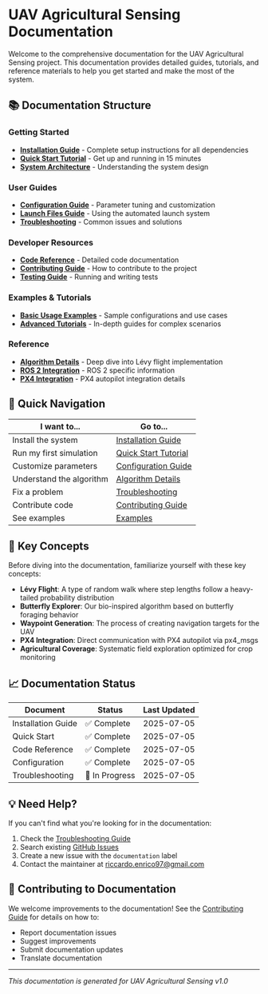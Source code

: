 # UAV Agricultural Sensing Documentation

Welcome to the comprehensive documentation for the UAV Agricultural Sensing project. This documentation provides detailed guides, tutorials, and reference materials to help you get started and make the most of the system.

## 📚 Documentation Structure

### Getting Started
- **[Installation Guide](installation.md)** - Complete setup instructions for all dependencies
- **[Quick Start Tutorial](tutorials/quickstart.md)** - Get up and running in 15 minutes
- **[System Architecture](architecture.md)** - Understanding the system design

### User Guides
- **[Configuration Guide](configuration.md)** - Parameter tuning and customization
- **[Launch Files Guide](launch_files.md)** - Using the automated launch system
- **[Troubleshooting](troubleshooting.md)** - Common issues and solutions

### Developer Resources
- **[Code Reference](api/)** - Detailed code documentation
- **[Contributing Guide](contributing.md)** - How to contribute to the project
- **[Testing Guide](testing.md)** - Running and writing tests

### Examples & Tutorials
- **[Basic Usage Examples](examples/)** - Sample configurations and use cases
- **[Advanced Tutorials](tutorials/)** - In-depth guides for complex scenarios

### Reference
- **[Algorithm Details](algorithm_details.md)** - Deep dive into Lévy flight implementation
- **[ROS 2 Integration](ros2_integration.md)** - ROS 2 specific information
- **[PX4 Integration](px4_integration.md)** - PX4 autopilot integration details

## 🚀 Quick Navigation

| I want to...             | Go to...                                        |
| ------------------------ | ----------------------------------------------- |
| Install the system       | [Installation Guide](installation.md)           |
| Run my first simulation  | [Quick Start Tutorial](tutorials/quickstart.md) |
| Customize parameters     | [Configuration Guide](configuration.md)         |
| Understand the algorithm | [Algorithm Details](algorithm_details.md)       |
| Fix a problem            | [Troubleshooting](troubleshooting.md)           |
| Contribute code          | [Contributing Guide](contributing.md)           |
| See examples             | [Examples](examples/)                           |

## 🎯 Key Concepts

Before diving into the documentation, familiarize yourself with these key concepts:

- **Lévy Flight**: A type of random walk where step lengths follow a heavy-tailed probability distribution
- **Butterfly Explorer**: Our bio-inspired algorithm based on butterfly foraging behavior
- **Waypoint Generation**: The process of creating navigation targets for the UAV
- **PX4 Integration**: Direct communication with PX4 autopilot via px4_msgs
- **Agricultural Coverage**: Systematic field exploration optimized for crop monitoring

## 📈 Documentation Status

| Document           | Status        | Last Updated |
| ------------------ | ------------- | ------------ |
| Installation Guide | ✅ Complete    | 2025-07-05   |
| Quick Start        | ✅ Complete    | 2025-07-05   |
| Code Reference     | ✅ Complete    | 2025-07-05   |
| Configuration      | ✅ Complete    | 2025-07-05   |
| Troubleshooting    | 🔄 In Progress | 2025-07-05   |

## 💡 Need Help?

If you can't find what you're looking for in the documentation:

1. Check the [Troubleshooting Guide](troubleshooting.md)
2. Search existing [GitHub Issues](https://github.com/your-username/uav-agricultural-sensing/issues)
3. Create a new issue with the `documentation` label
4. Contact the maintainer at riccardo.enrico97@gmail.com

## 🤝 Contributing to Documentation

We welcome improvements to the documentation! See the [Contributing Guide](contributing.md) for details on how to:

- Report documentation issues
- Suggest improvements
- Submit documentation updates
- Translate documentation

---

*This documentation is generated for UAV Agricultural Sensing v1.0*
